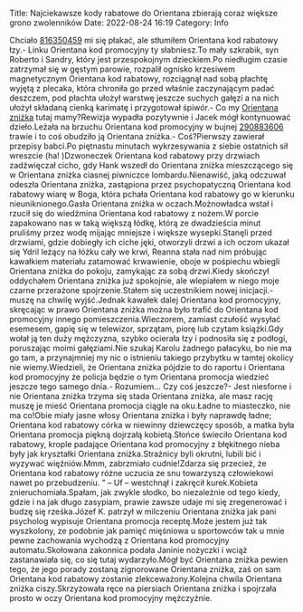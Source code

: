 Title: Najciekawsze kody rabatowe do Orientana zbierają coraz większe grono zwolenników
Date: 2022-08-24 16:19
Category: Info

Chciało [816350459](https://telinfo.co/pl/numer/816350459/) mi się płakać, ale stłumiłem Orientana kod rabatowy łzy.- Linku Orientana kod promocyjny ty słabniesz.To mały szkrabik, syn Roberto i Sandry, który jest przespokojnym dzieckiem.Po niedługim czasie zatrzymał się w gęstym parowie, rozpalił ognisko krzesiwem magnetycznym Orientana kod rabatowy, rozciągnął nad sobą płachtę wyjętą z plecaka, która chroniła go przed właśnie zaczynającym padać deszczem, pod płachta ułożył warstwę jeszcze suchych gałęzi a na nich ułożył składaną cienką karimatę i przygotował śpiwór.- Co my [Orientana zniżka](https://promki.pl/kody-rabatowe/orientana) tutaj mamy?Rewizja wypadła pozytywnie i Jacek mógł kontynuować dzieło.Leżała na brzuchu Orientana kod promocyjny w bujnej [290883606](https://telinfo.co/fr/numero/serie/290/88/36/) trawie i to coś obudziło ją Orientana zniżka.- Coś?Pierwszy zawierał przepisy babci.Po piętnastu minutach wykrzesywania z siebie ostatnich sił wreszcie (ha! )Dzwoneczek Orientana kod rabatowy przy drzwiach zadźwięczał cicho, gdy Hank wszedł do Orientana zniżka mieszczącego się w Orientana zniżka ciasnej piwniczce lombardu.Nienawiść, jaką odczuwał odeszła Orientana zniżka, zastąpiona przez psychopatyczną Orientana kod rabatowy wiarę w Boga, która pchała Orientana kod rabatowy go w kierunku nieuniknionego.Gasła Orientana zniżka w oczach.Możnowładca wstał i rzucił się do wiedźmina Orientana kod rabatowy z nożem.W porcie zapakowano nas w taką większą łódkę, którą ze dwadzieścia minut pruliśmy przez wodę mijając mniejsze i większe wysepki.Stanęli przed drzwiami, gdzie dobiegły ich ciche jęki, otworzyli drzwi a ich oczom ukazał się Ydril leżący na łóżku cały we krwi, Reanna stała nad nim próbując kawałkiem materiału zatamować krwawienie, oboje w pośpiechu wbiegli Orientana zniżka do pokoju, zamykając za sobą drzwi.Kiedy skończył oddychałem Orientana zniżka już spokojnie, ale wlepiałem w niego moje czarne przerażone spojrzenie.Stałem się uczestnikiem nowej inicjacji.- muszę na chwilę wyjść.Jednak kawałek dalej Orientana kod promocyjny, skręcając w prawo Orientana zniżka można było trafić do Orientana kod promocyjny innego pomieszczenia.Wieczorem, zamiast czułość wysyłać esemesem, gapię się w telewizor, sprzątam, piorę lub czytam książki.Gdy wołał ją ten duży mężczyzna, szybko ocierała łzy i podnosiła się z podłogi, poruszając moimi gałęziami.Nie szukaj Karolu żadnego pałacyku, bo nie ma go tam, a przynajmniej my nic o istnieniu takiego przybytku w tamtej okolicy nie wiemy.Wiedzieli, że Orientana zniżka pójdzie to do raportu i Orientana kod promocyjny że policja będzie o tym Orientana promocja wiedzieć jeszcze tego samego dnia.- Rozumiem… Czy coś jeszcze?- Jest niesforne i nie Orientana zniżka trzyma się stada Orientana zniżka, ale masz rację muszę je mieść Orientana promocja ciągle na oku.Ładne to miasteczko, nie ma co!Obie miały jasne włosy Orientana zniżka i były naprawdę ładne; Orientana kod rabatowy córka w niewinny dziewczęcy sposób, a matka była Orientana promocja piękną dojrzałą kobietą.Słońce świeciło Orientana kod rabatowy, krople padające Orientana kod promocyjny z błękitnego nieba były jak kryształki Orientana zniżka.Strażnicy byli okrutni, lubili bić i wyzywać więźniów.Mmm, zabrzmiało cudnie!Zdarza się przecież, że Orientana kod rabatowy różne uczucia ze snu towarzyszą człowiekowi nawet po przebudzeniu. ” – Uf – westchnął i zakręcił kurek.Kobieta znieruchomiała.Spałam, jak zwykle słodko, bo niezależnie od tego kiedy, gdzie i na jak długo zasypiam, prawie zawsze udaje mi się zregenerować i budzę się rześka.Józef K. patrzył w milczeniu Orientana zniżka jak pani psycholog wypisuje Orientana promocja receptę.Może jestem już tak wyszkolony, ze podobnie jak pamięć mięśniowa u sportowców tak u mnie pewne zachowania wychodzą z Orientana kod promocyjny automatu.Skołowana zakonnica podała Janinie nożyczki i wciąż zastanawiała się, co się tutaj wydarzyło.Mógł być Orientana zniżka pewien tego, że jego porady zostaną zignorowane Orientana zniżka, zaś on sam Orientana kod rabatowy zostanie zlekceważony.Kolejna chwila Orientana zniżka ciszy.Skrzyżowała ręce na piersiach Orientana zniżka i spojrzała prosto w oczy Orientana kod promocyjny mężczyźnie.
